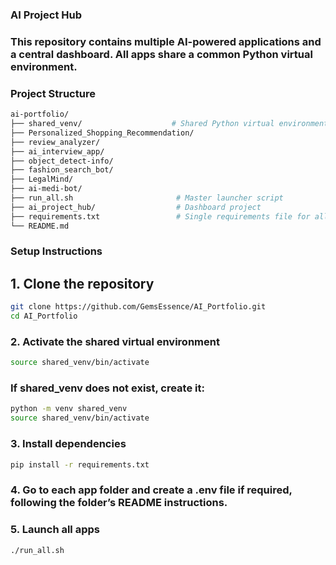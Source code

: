 ### AI Project Hub

### This repository contains multiple AI-powered applications and a central dashboard. All apps share a common Python virtual environment.

### Project Structure
```bash
ai-portfolio/
├── shared_venv/                    # Shared Python virtual environment
├── Personalized_Shopping_Recommendation/
├── review_analyzer/
├── ai_interview_app/
├── object_detect-info/
├── fashion_search_bot/
├── LegalMind/
├── ai-medi-bot/
├── run_all.sh                       # Master launcher script
├── ai_project_hub/                  # Dashboard project
├── requirements.txt                 # Single requirements file for all apps
└── README.md
```

### Setup Instructions

## 1. Clone the repository
```bash
git clone https://github.com/GemsEssence/AI_Portfolio.git
cd AI_Portfolio
```
### 2. Activate the shared virtual environment
```bash
source shared_venv/bin/activate
```

### If shared_venv does not exist, create it:
```bash
python -m venv shared_venv
source shared_venv/bin/activate
```

### 3. Install dependencies
```bash
pip install -r requirements.txt
```

### 4. Go to each app folder and create a .env file if required, following the folder’s README instructions.

### 5. Launch all apps
```bash
./run_all.sh
```